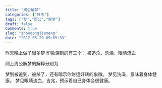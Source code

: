 ```yaml
---
title: "周公解梦"
categories: ["日志"]
tags: ["梦","周公","解梦"]
draft: false
Comments: true
slug: "zhougongjiemeng"
date: "2012-05-29 09:05:33"
---
```


昨天晚上做了很多梦
印象深刻的有三个：
被追杀、洗澡、眼睛流血

网上周公解梦的解释分别为

梦到被追到、被杀了，还有暗示你财运好转的象徵。
梦见洗澡，意味着身体健康。
梦见眼睛流血，吉兆，预示着自己身体会很健康。

